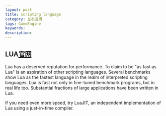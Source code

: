 ```yaml
---
layout: post
title: scripting language
category: 左右互搏
tags: GameEngine
keywords: 
description: 
---
```


## LUA[官网](http://www.lua.org/home.html)
Lua has a deserved reputation for performance. To claim to be "as fast as Lua" is an aspiration of other scripting languages. Several benchmarks show Lua as the fastest language in the realm of interpreted scripting languages. Lua is fast not only in fine-tuned benchmark programs, but in real life too. Substantial fractions of large applications have been written in Lua.

If you need even more speed, try LuaJIT, an independent implementation of Lua using a just-in-time compiler.
